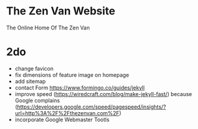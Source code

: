 # The Zen Van Website

The Online Home Of The Zen Van


2do
===
* change favicon
* fix dimensions of feature image on homepage
* add sitemap
* contact Form https://www.formingo.co/guides/jekyll
* improve speed (https://wiredcraft.com/blog/make-jekyll-fast/) because Google complains (https://developers.google.com/speed/pagespeed/insights/?url=http%3A%2F%2Fthezenvan.com%2F)
* incorporate Google Webmaster Tootls

